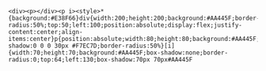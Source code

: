     <div><p></div><p i><style>*{background:#E38F66}div{width:200;height:200;background:#AA445F;border-radius:50%;top:50;left:100;position:absolute;display:flex;justify-content:center;align-items:center}p{position:absolute;width:80;height:80;background:#AA445F;box-shadow:0 0 0 30px #F7EC7D;border-radius:50%}[i]{width:70;height:70;background:#AA445F;box-shadow:none;border-radius:0;top:64;left:130;box-shadow:70px 70px#AA445F
